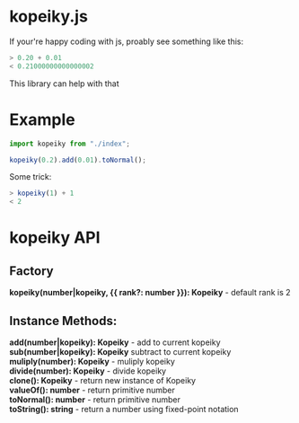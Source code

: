 # kopeiky.js

If your're happy coding with js, proably see something like this:

```javascript
> 0.20 + 0.01
< 0.21000000000000002
```

This library can help with that

# Example

```javascript
import kopeiky from "./index";

kopeiky(0.2).add(0.01).toNormal();
```

Some trick:

```javascript
> kopeiky(1) + 1
< 2
```

# kopeiky API

## Factory

**kopeiky(number|kopeiky, {{ rank?: number }}): Kopeiky** - default rank is 2

## Instance Methods:

**add(number|kopeiky): Kopeiky** - add to current kopeiky  
**sub(number|kopeiky): Kopeiky** subtract to current kopeiky  
**muliply(number): Kopeiky** - muliply kopeiky  
**divide(number): Kopeiky** - divide kopeiky  
**clone(): Kopeiky** - return new instance of Kopeiky  
**valueOf(): number** - return primitive number  
**toNormal(): number** - return primitive number  
**toString(): string** - return a number using fixed-point notation
